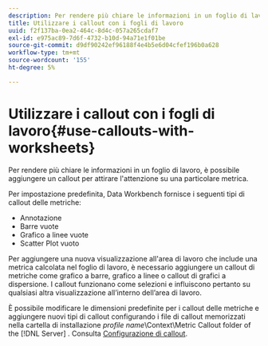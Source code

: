 ```yaml
---
description: Per rendere più chiare le informazioni in un foglio di lavoro, è possibile aggiungere un callout per attirare l'attenzione su una particolare metrica.
title: Utilizzare i callout con i fogli di lavoro
uuid: f2f137ba-0ea2-464c-8d4c-057a265cdaf7
exl-id: e975ac89-7d6f-4732-b10d-94a71e1f01be
source-git-commit: d9df90242ef96188f4e4b5e6d04cfef196b0a628
workflow-type: tm+mt
source-wordcount: '155'
ht-degree: 5%

---
```


# Utilizzare i callout con i fogli di lavoro{#use-callouts-with-worksheets}

Per rendere più chiare le informazioni in un foglio di lavoro, è possibile aggiungere un callout per attirare l&#39;attenzione su una particolare metrica.

Per impostazione predefinita, Data Workbench fornisce i seguenti tipi di callout delle metriche:

* Annotazione
* Barre vuote
* Grafico a linee vuote
* Scatter Plot vuoto

Per aggiungere una nuova visualizzazione all&#39;area di lavoro che include una metrica calcolata nel foglio di lavoro, è necessario aggiungere un callout di metriche come grafico a barre, grafico a linee o callout di grafici a dispersione. I callout funzionano come selezioni e influiscono pertanto su qualsiasi altra visualizzazione all’interno dell’area di lavoro.

È possibile modificare le dimensioni predefinite per i callout delle metriche e aggiungere nuovi tipi di callout configurando i file di callout memorizzati nella cartella di installazione *profile name*\Context\Metric Callout folder of the [!DNL Server] . Consulta [Configurazione di callout](../../../../home/c-get-started/c-intf-anlys-ftrs/c-config-callouts.md#concept-f6e91e172f5e4c009245c9c549beb76a).
